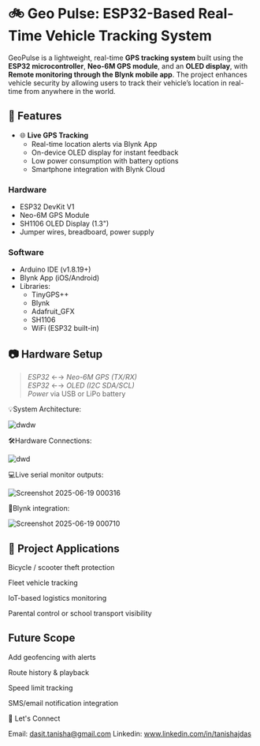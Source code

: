 # 🚲 Geo Pulse: ESP32-Based Real-Time Vehicle Tracking System

GeoPulse is a lightweight, real-time **GPS tracking system** built using the **ESP32 microcontroller**, **Neo-6M GPS module**, and an **OLED display**, with **Remote monitoring through the Blynk mobile app**. The project enhances vehicle security by allowing users to track their vehicle’s location in real-time from anywhere in the world.

## 🧩 Features

- 🌐 **Live GPS Tracking**
  -  Real-time location alerts via Blynk App
  -  On-device OLED display for instant feedback
  -  Low power consumption with battery options
  -  Smartphone integration with Blynk Cloud


### Hardware
- ESP32 DevKit V1
- Neo-6M GPS Module
- SH1106 OLED Display (1.3")
- Jumper wires, breadboard, power supply

### Software
- Arduino IDE (v1.8.19+)
- Blynk App (iOS/Android)
- Libraries:
  - TinyGPS++
  - Blynk
  - Adafruit_GFX
  - SH1106
  - WiFi (ESP32 built-in)

## 📷 Hardware Setup

> *ESP32* ←→ *Neo-6M GPS (TX/RX)*  
> *ESP32* ←→ *OLED (I2C SDA/SCL)*  
> *Power* via USB or LiPo battery

💡System Architecture:

![dwdw](https://github.com/user-attachments/assets/5925f784-8a4c-417e-97d2-8f0973abd096)


🛠️Hardware Connections:

![dwd](https://github.com/user-attachments/assets/98b9dec7-5950-465e-832b-578e881f6d57)


💻Live serial monitor outputs:

![Screenshot 2025-06-19 000316](https://github.com/user-attachments/assets/aee61c19-d440-4d18-a6a4-199fda040c2a)


📍Blynk integration:

![Screenshot 2025-06-19 000710](https://github.com/user-attachments/assets/855962cd-3ecc-470e-9eac-aba9ea0fd047)


## 💼 Project Applications

   Bicycle / scooter theft protection

   Fleet vehicle tracking

   IoT-based logistics monitoring

   Parental control or school transport visibility

##  Future Scope

  Add geofencing with alerts

  Route history & playback

   Speed limit tracking

   SMS/email notification integration

🙌 Let's Connect

  Email: dasit.tanisha@gmail.com
  Linkedin: www.linkedin.com/in/tanishajdas
